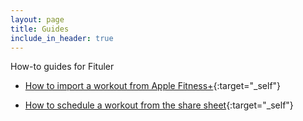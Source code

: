 ```yaml
---
layout: page
title: Guides
include_in_header: true
---
```


How-to guides for Fituler

- [How to import a workout from Apple Fitness+](/guides/import-af-workout){:target="_self"}

- [How to schedule a workout from the share sheet](/guides/schedule-share-sheet){:target="_self"}